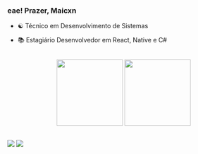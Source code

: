 ### eae! Prazer, Maicxn
- ☯️ Técnico em Desenvolvimento de Sistemas
- 📚 Estagiário Desenvolvedor em React, Native e C#
  
  ##
  
  <div align="center">
  <img height="150em" src="https://github-readme-stats.vercel.app/api?username=maicxn&show_icons=true&theme=dracula&include_all_commits=true&count_private=true"/>
  <img height="150em" src="https://github-readme-stats.vercel.app/api/top-langs/?username=maicxn&layout=compact&langs_count=7&theme=dracula"/>
</div>

##
 
<div> 
   <div> 
  <a href="https://www.instagram.com/_maicxn/" target="_blank"><img src="https://img.shields.io/badge/-Instagram-%23E4405F?style=for-the-badge&logo=instagram&logoColor=white" target="_blank"></a>
  <a href="https://www.linkedin.com/in/maicon-oliveira-526698203/" target="_blank"><img src="https://img.shields.io/badge/-LinkedIn-%230077B5?style=for-the-badge&logo=linkedin&logoColor=white" target="_blank"></a>
  </div>
</div

